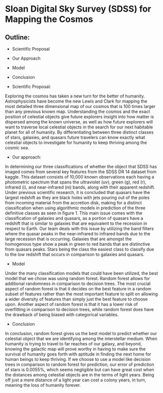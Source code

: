 

# Sloan Digital Sky Survey (SDSS) for Mapping the Cosmos

## Outline:
* Scientific Proposal
* Our Approach
* Model
* Conclusion 

* Scientific Proposal:

Exploring the cosmos has taken a new turn for the better of humanity. Astrophysicists have become the new Lewis and Clark for mapping the most detailed three dimensional map of our cosmos that is 100 times larger than any previous known map. Understanding the cosmos and the exact position of celestial objects give future explorers insight into how matter is dispersed among the known universe, as well as how future explorers will want to traverse local celestial objects in the search for our next habitable planet for all of humanity. By differentiating between three distinct classes of stars, galaxies, and quasars future travelers can know exactly what celestial objects to investigate for humanity to keep thriving among the cosmic sea. 

* Our approach:

In determining our three classifications of whether the object that SDSS has imaged comes from several key features from the SDSS DR 14 dataset from kaggle. This dataset consists of 10,000 known observations each having a photometric spectrum that spans the ultraviolet (uv), green (g), red (r), infrared (i), and near-infrared (ni) bands, along with their apparent redshift. Under previous scientific research, it is concluded that quasars have the largest redshift as they are black holes with jets pouring out of the poles from incoming material from the accretion disk, making for a distinct classification when using algorithmic models in prediction of the three definitive classes as seen in figure 1. This main issue comes with the classification of galaxies and quasars, as a portion of quasars have a redshift that is similar to galaxies that are equivalent to the recession in respect to Earth. Our team deals with this issue by utilizing the band filters where the quasar peaks in the near-infrared to infrared bands due to the large recession that is occurring. Galaxies that are amongst the homogenous type show a peak in green to red bands that are distinctive from quasars peaks. Stars being the class the easiest class to classify due to the low redshift that occurs in comparison to galaxies and quasars.

* Model

Under the many classification models that could have been utilized, the best model that we chose was using random forest. Random forest allows for additional randomness in comparison to decision trees. The most crucial aspect of random forest is that it decides on the best feature in a random subset of features rather than the most important feature to split on allowing a wider diversity of features than simply just the best feature to choose upon. Another aspect of random forest is that it has a lower risk of overfitting in comparison to decision trees, while random forest does have the drawback of being biased with categorical variables. 


* Conclusion 

In conclusion, random forest gives us the best model to predict whether our celestial object that we are identifying among the interstellar medium. When humanity is trying to travel to far reaches of our galaxy, and beyond, knowing the galactic map will prove worthy in having to make sure the survival of humanity goes forth with aptitude in finding the next home for human beings to keep thriving. If we choose to use a model like decision trees in comparison to random forest for prediction, our error of prediction of stars is 0.0055%, which seems negligible but can have great cost when the distances among celestial objects are in the terms of light years. Being off just a mere distance of a light year can cost a colony years, in turn, meaning the loss of humanity forever. 
